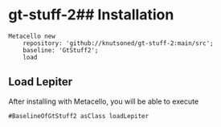 # gt-stuff-2## Installation```stMetacello new	repository: 'github://knutsoned/gt-stuff-2:main/src';	baseline: 'GtStuff2';	load```## Load Lepiter				After installing with Metacello, you will be able to execute```#BaselineOfGtStuff2 asClass loadLepiter```